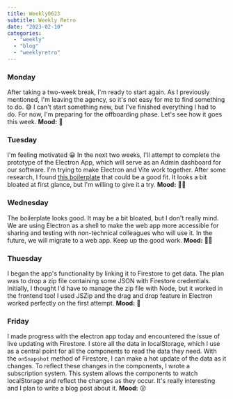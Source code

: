 ```yaml
---
title: Weekly0623
subtitle: Weekly Retro
date: "2023-02-10"
categories:
  - "weekly"
  - "blog"
  - "weeklyretro"
---
```


### Monday

After taking a two-week break, I'm ready to start again. As I previously mentioned, I'm leaving the agency, so it's not easy for me to find something to do. 😅 I can't start something new, but I've finished everything I had to do. For now, I'm preparing for the offboarding phase. Let's see how it goes this week. **Mood:** 🧘

### Tuesday

I'm feeling motivated 😀 In the next two weeks, I'll attempt to complete the prototype of the Electron App, which will serve as an Admin dashboard for our software. I'm trying to make Electron and Vite work together. After some research, I found [this boilerplate](https://evite.netlify.app/) that could be a good fit. It looks a bit bloated at first glance, but I'm willing to give it a try. **Mood:** 👨‍💻

### Wednesday

The boilerplate looks good. It may be a bit bloated, but I don't really mind. We are using Electron as a shell to make the web app more accessible for sharing and testing with non-technical colleagues who will use it. In the future, we will migrate to a web app. Keep up the good work. **Mood:** 👨‍💻

### Thuesday

I began the app's functionality by linking it to Firestore to get data. The plan was to drop a zip file containing some JSON with Firestore credentials. Initially, I thought I'd have to manage the zip file with Node, but it worked in the frontend too! I used JSZip and the drag and drop feature in Electron worked perfectly on the first attempt. **Mood:** 🤯

### Friday

I made progress with the electron app today and encountered the issue of live updating with Firestore. I store all the data in localStorage, which I use as a central point for all the components to read the data they need. With the `onSnapshot` method of Firestore, I can make a hot update of the data as it changes. To reflect these changes in the components, I wrote a subscription system. This system allows the components to watch localStorage and reflect the changes as they occur. It's really interesting and I plan to write a blog post about it. **Mood:** 😲
